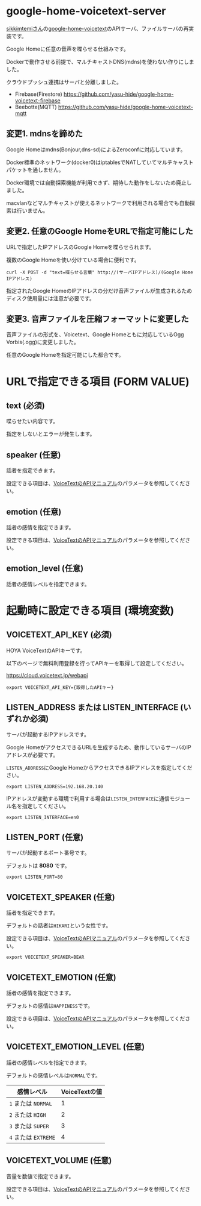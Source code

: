 # google-home-voicetext-server
[sikkimtemiさん](https://github.com/sikkimtemi)の[google-home-voicetext](https://github.com/sikkimtemi/google-home-voicetext)のAPIサーバ、ファイルサーバの再実装です。

Google Homeに任意の音声を喋らせる仕組みです。

Dockerで動作させる前提で、マルチキャストDNS(mdns)を使わない作りにしました。

クラウドプッシュ連携はサーバと分離しました。
- Firebase(Firestore) https://github.com/yasu-hide/google-home-voicetext-firebase
- Beebotte(MQTT) https://github.com/yasu-hide/google-home-voicetext-mqtt

## 変更1. mdnsを諦めた
Google Homeはmdns(Bonjour,dns-sd)によるZeroconfに対応しています。

Docker標準のネットワーク(docker0)はiptablesでNATしていてマルチキャストパケットを通しません。

Docker環境では自動探索機能が利用できず、期待した動作をしないため廃止しました。

macvlanなどマルチキャストが使えるネットワークで利用される場合でも自動探索は行いません。

## 変更2. 任意のGoogle HomeをURLで指定可能にした
URLで指定したIPアドレスのGoogle Homeを喋らせられます。

複数のGoogle Homeを使い分けている場合に便利です。

```
curl -X POST -d "text=喋らせる言葉" http://(サーバIPアドレス)/(Google Home IPアドレス)
```

指定されたGoogle HomeのIPアドレスの分だけ音声ファイルが生成されるためディスク使用量には注意が必要です。

## 変更3. 音声ファイルを圧縮フォーマットに変更した
音声ファイルの形式を、Voicetext、Google Homeともに対応しているOgg Vorbis(.ogg)に変更しました。

任意のGoogle Homeを指定可能にした都合です。

# URLで指定できる項目 (FORM VALUE)
## text (必須)
喋らせたい内容です。

指定をしないとエラーが発生します。

## speaker (任意)
話者を指定できます。

設定できる項目は、[VoiceTextのAPIマニュアル](https://cloud.voicetext.jp/webapi/docs/api)のパラメータを参照してください。

## emotion (任意)
話者の感情を指定できます。

設定できる項目は、[VoiceTextのAPIマニュアル](https://cloud.voicetext.jp/webapi/docs/api)のパラメータを参照してください。

## emotion_level (任意)
話者の感情レベルを指定できます。


# 起動時に設定できる項目 (環境変数)
## VOICETEXT_API_KEY (必須)
HOYA VoiceTextのAPIキーです。

以下のページで無料利用登録を行ってAPIキーを取得して設定してください。

https://cloud.voicetext.jp/webapi

```
export VOICETEXT_API_KEY={取得したAPIキー}
```

## LISTEN_ADDRESS または LISTEN_INTERFACE (いずれか必須)
サーバが起動するIPアドレスです。

Google HomeがアクセスできるURLを生成するため、動作しているサーバのIPアドレスが必要です。

`LISTEN_ADDRESS`にGoogle HomeからアクセスできるIPアドレスを指定してください。

```
export LISTEN_ADDRESS=192.168.20.140
```

IPアドレスが変動する環境で利用する場合は`LISTEN_INTERFACE`に通信モジュール名を指定してください。

```
export LISTEN_INTERFACE=en0
```

## LISTEN_PORT (任意)
サーバが起動するポート番号です。

デフォルトは __8080__ です。

```
export LISTEN_PORT=80
```

## VOICETEXT_SPEAKER (任意)
話者を指定できます。

デフォルトの話者は`HIKARI`という女性です。

設定できる項目は、[VoiceTextのAPIマニュアル](https://cloud.voicetext.jp/webapi/docs/api)のパラメータを参照してください。

```
export VOICETEXT_SPEAKER=BEAR
```

## VOICETEXT_EMOTION (任意)
話者の感情を指定できます。

デフォルトの感情は`HAPPINESS`です。

設定できる項目は、[VoiceTextのAPIマニュアル](https://cloud.voicetext.jp/webapi/docs/api)のパラメータを参照してください。

## VOICETEXT_EMOTION_LEVEL (任意)
話者の感情レベルを指定できます。

デフォルトの感情レベルは`NORMAL`です。

| 感情レベル | VoiceTextの値 |
| --- | --- |
| `1` または `NORMAL` | 1 |
| `2` または `HIGH`   | 2 |
| `3` または `SUPER`  | 3 |
| `4` または `EXTREME` | 4 |

## VOICETEXT_VOLUME (任意)
音量を数値で指定できます。

設定できる項目は、[VoiceTextのAPIマニュアル](https://cloud.voicetext.jp/webapi/docs/api)のパラメータを参照してください。
